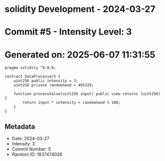 ﻿# solidity Development - 2024-03-27
# Commit #5 - Intensity Level: 3
# Generated on: 2025-06-07 11:31:55
```solidity
pragma solidity ^0.8.0;

contract DataProcessor5 {
    uint256 public intensity = 3;
    uint256 private randomSeed = 495329;

    function processValue(uint256 input) public view returns (uint256) {
        return input * intensity + randomSeed % 100;
    }
}
```
## Metadata
- Date: 2024-03-27
- Intensity: 3
- Commit Number: 5
- Random ID: 1837474026
